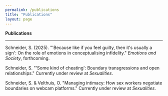 ```yaml
---
permalink: /publications
title: "Publications"
layout: page
---
```


**Publications**

---

Schneider, S. (2025). "'Because like if you feel guilty, then it's usually a sign': On the role of emotions in conceptualising infidelity." *Emotions and Society*, forthcoming. 

Schneider, S. "'Some kind of cheating': Boundary transgressions and open relationships." Currently under review at *Sexualities*.

Schneider, S. & Velthuis, O. "Managing intimacy: How sex workers negotiate boundaries on webcam platforms." Currently under review at *Sexualities*.
